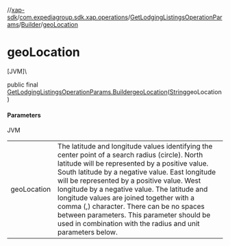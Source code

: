 //[xap-sdk](../../../../index.md)/[com.expediagroup.sdk.xap.operations](../../index.md)/[GetLodgingListingsOperationParams](../index.md)/[Builder](index.md)/[geoLocation](geo-location.md)

# geoLocation

[JVM]\

public final [GetLodgingListingsOperationParams.Builder](index.md)[geoLocation](geo-location.md)([String](https://docs.oracle.com/javase/8/docs/api/java/lang/String.html)geoLocation)

#### Parameters

JVM

| | |
|---|---|
| geoLocation | The latitude and longitude values identifying the center point of a search radius (circle).  North latitude will be represented by a positive value. South latitude by a negative value.  East longitude will be represented by a positive value. West longitude by a negative value.  The latitude and longitude values are joined together with a comma (,) character. There can be no spaces between parameters.  This parameter should be used in combination with the radius and unit parameters below. |
